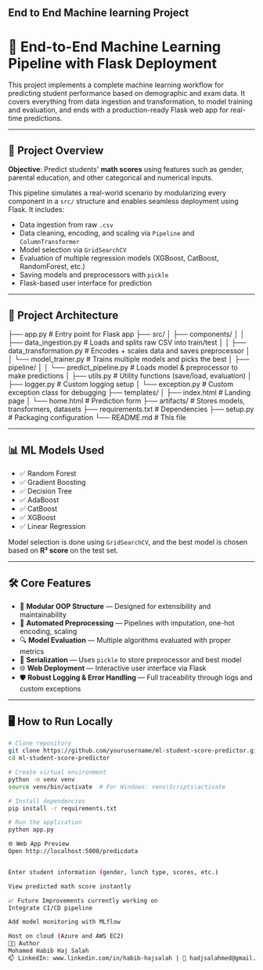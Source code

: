 ## End to End Machine learning Project

# 🧠 End-to-End Machine Learning Pipeline with Flask Deployment

This project implements a complete machine learning workflow for predicting student performance based on demographic and exam data. It covers everything from data ingestion and transformation, to model training and evaluation, and ends with a production-ready Flask web app for real-time predictions.

---

## 🚀 Project Overview

**Objective**: Predict students' **math scores** using features such as gender, parental education, and other categorical and numerical inputs.

This pipeline simulates a real-world scenario by modularizing every component in a `src/` structure and enables seamless deployment using Flask. It includes:

- Data ingestion from raw `.csv`
- Data cleaning, encoding, and scaling via `Pipeline` and `ColumnTransformer`
- Model selection via `GridSearchCV`
- Evaluation of multiple regression models (XGBoost, CatBoost, RandomForest, etc.)
- Saving models and preprocessors with `pickle`
- Flask-based user interface for prediction

---

## 🧱 Project Architecture

├── app.py # Entry point for Flask app
├── src/
│ ├── components/
│ │ ├── data_ingestion.py # Loads and splits raw CSV into train/test
│ │ ├── data_transformation.py # Encodes + scales data and saves preprocessor
│ │ └── model_trainer.py # Trains multiple models and picks the best
│ ├── pipeline/
│ │ └── predict_pipeline.py # Loads model & preprocessor to make predictions
│ ├── utils.py # Utility functions (save/load, evaluation)
│ ├── logger.py # Custom logging setup
│ └── exception.py # Custom exception class for debugging
├── templates/
│ ├── index.html # Landing page
│ └── home.html # Prediction form
├── artifacts/ # Stores models, transformers, datasets
├── requirements.txt # Dependencies
├── setup.py # Packaging configuration
└── README.md # This file


---

## 📊 ML Models Used

- ✅ Random Forest
- ✅ Gradient Boosting
- ✅ Decision Tree
- ✅ AdaBoost
- ✅ CatBoost
- ✅ XGBoost
- ✅ Linear Regression

Model selection is done using `GridSearchCV`, and the best model is chosen based on **R² score** on the test set.

---

## 🛠️ Core Features

- 🧩 **Modular OOP Structure** — Designed for extensibility and maintainability
- 🧼 **Automated Preprocessing** — Pipelines with imputation, one-hot encoding, scaling
- 🔍 **Model Evaluation** — Multiple algorithms evaluated with proper metrics
- 💾 **Serialization** — Uses `pickle` to store preprocessor and best model
- 🌐 **Web Deployment** — Interactive user interface via Flask
- 🛡️ **Robust Logging & Error Handling** — Full traceability through logs and custom exceptions

---

## 🖥️ How to Run Locally

```bash
# Clone repository
git clone https://github.com/yourusername/ml-student-score-predictor.git
cd ml-student-score-predictor

# Create virtual environment
python -m venv venv
source venv/bin/activate  # For Windows: venv\Scripts\activate

# Install dependencies
pip install -r requirements.txt

# Run the application
python app.py

🌐 Web App Preview
Open http://localhost:5000/predicdata


Enter student information (gender, lunch type, scores, etc.)

View predicted math score instantly

📈 Future Improvements currently working on
Integrate CI/CD pipeline

Add model monitoring with MLflow

Host on cloud (Azure and AWS EC2)
👨‍💻 Author
Mohamed Habib Haj Salah
📫 LinkedIn: www.linkedin.com/in/habib-hajsalah | 📧 hadjsalahmed@gmail.com

